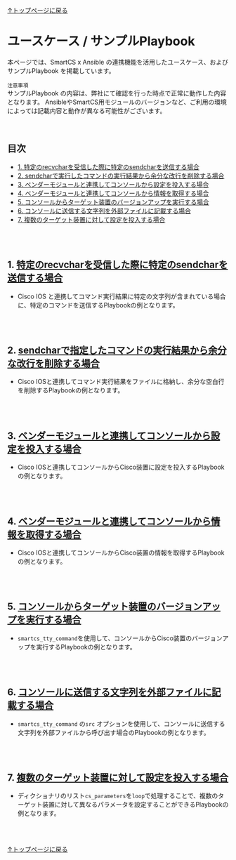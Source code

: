 
[↑トップページに戻る](../README.md)
<br>
# ユースケース / サンプルPlaybook

本ページでは、SmartCS x Ansible の連携機能を活用したユースケース、およびサンプルPlaybook を掲載しています。  

`注意事項`  
サンプルPlaybook の内容は、弊社にて確認を行った時点で正常に動作した内容となります。
AnsibleやSmartCS用モジュールのバージョンなど、ご利用の環境によっては記載内容と動作が異なる可能性がございます。  

<br>

## 目次
- [1. 特定のrecvcharを受信した際に特定のsendcharを送信する場合](./playbook-example.md#1-特定のrecvcharを受信した際に特定のsendcharを送信する場合)
- [2. sendcharで実行したコマンドの実行結果から余分な改行を削除する場合](./playbook-example.md#2-sendcharで指定したコマンドの実行結果から余分な改行を削除する場合)
- [3. ベンダーモジュールと連携してコンソールから設定を投入する場合](./playbook-example.md#3-ベンダーモジュールと連携してコンソールから設定を投入する場合)
- [4. ベンダーモジュールと連携してコンソールから情報を取得する場合](./playbook-example.md#4-ベンダーモジュールと連携してコンソールから情報を取得する場合)
- [5. コンソールからターゲット装置のバージョンアップを実行する場合](./playbook-example.md#5-コンソールからターゲット装置のバージョンアップを実行する場合)
- [6. コンソールに送信する文字列を外部ファイルに記載する場合](./playbook-example.md#6-コンソールに送信する文字列を外部ファイルに記載する場合)
- [7. 複数のターゲット装置に対して設定を投入する場合](./playbook-example.md#7-複数のターゲット装置に対して設定を投入する場合)

<br>
<br>

## 1. [特定のrecvcharを受信した際に特定のsendcharを送信する場合](./playbook-example/wait_specific_recvchar.md)

* Cisco IOS と連携してコマンド実行結果に特定の文字列が含まれている場合に、特定のコマンドを送信するPlaybookの例となります。

<br>
<br>

## 2. [sendcharで指定したコマンドの実行結果から余分な改行を削除する場合](./playbook-example/convert_nl.md)

* Cisco IOSと連携してコマンド実行結果をファイルに格納し、余分な空白行を削除するPlaybookの例となります。

<br>
<br>

## 3. [ベンダーモジュールと連携してコンソールから設定を投入する場合](./playbook-example/cat3550_config.md)

* Cisco IOSと連携してコンソールからCisco装置に設定を投入するPlaybookの例となります。

<br>
<br>

## 4. [ベンダーモジュールと連携してコンソールから情報を取得する場合](./playbook-example/cat3550_show.md)

* Cisco IOSと連携してコンソールからCisco装置の情報を取得するPlaybookの例となります。

<br>
<br>

## 5. [コンソールからターゲット装置のバージョンアップを実行する場合](./playbook-example/cat1000_verup.md)

* `smartcs_tty_command`を使用して、コンソールからCisco装置のバージョンアップを実行するPlaybookの例となります。

<br>
<br>

## 6. [コンソールに送信する文字列を外部ファイルに記載する場合](./playbook-example/c9200l_src.md)

* `smartcs_tty_command` の`src` オプションを使用して、コンソールに送信する文字列を外部ファイルから呼び出す場合のPlaybookの例となります。

<br>
<br>

## 7. [複数のターゲット装置に対して設定を投入する場合](./playbook-example/C2960_loop.md)

* ディクショナリのリスト`cs_parameters`を`loop`で処理することで、複数のターゲット装置に対して異なるパラメータを設定することができるPlaybookの例となります。

<br>
<br>

[↑トップページに戻る](../README.md)
